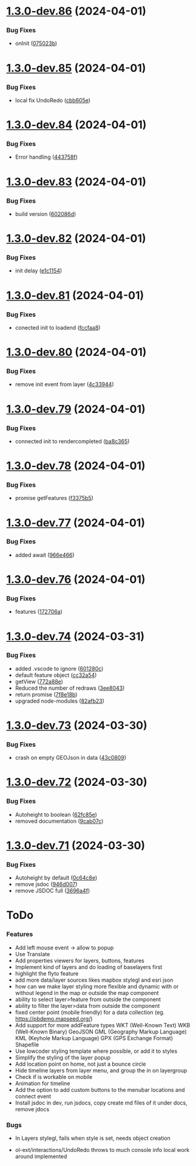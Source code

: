# [1.3.0-dev.86](https://github.com/sjhoeksma/lowcoder-comp-geo/compare/v1.3.0-dev.85...v1.3.0-dev.86) (2024-04-01)


### Bug Fixes

* onInit ([075023b](https://github.com/sjhoeksma/lowcoder-comp-geo/commit/075023b3954affc8e1aa19f78175291cd70767a8))

# [1.3.0-dev.85](https://github.com/sjhoeksma/lowcoder-comp-geo/compare/v1.3.0-dev.84...v1.3.0-dev.85) (2024-04-01)


### Bug Fixes

* local fix UndoRedo ([cbb605e](https://github.com/sjhoeksma/lowcoder-comp-geo/commit/cbb605e1f1b9020936d98289e6c231c9c9f3d838))

# [1.3.0-dev.84](https://github.com/sjhoeksma/lowcoder-comp-geo/compare/v1.3.0-dev.83...v1.3.0-dev.84) (2024-04-01)


### Bug Fixes

* Error handling ([443758f](https://github.com/sjhoeksma/lowcoder-comp-geo/commit/443758ffcf3162d2c3ffef481b4db67625369bad))

# [1.3.0-dev.83](https://github.com/sjhoeksma/lowcoder-comp-geo/compare/v1.3.0-dev.82...v1.3.0-dev.83) (2024-04-01)


### Bug Fixes

* build version ([602086d](https://github.com/sjhoeksma/lowcoder-comp-geo/commit/602086d585f6b5233bc2fefa2852d0543c188f87))

# [1.3.0-dev.82](https://github.com/sjhoeksma/lowcoder-comp-geo/compare/v1.3.0-dev.81...v1.3.0-dev.82) (2024-04-01)


### Bug Fixes

* init delay ([e1c1154](https://github.com/sjhoeksma/lowcoder-comp-geo/commit/e1c11541aa6e24f8d53c3bd36f18a9a8516841c9))

# [1.3.0-dev.81](https://github.com/sjhoeksma/lowcoder-comp-geo/compare/v1.3.0-dev.80...v1.3.0-dev.81) (2024-04-01)


### Bug Fixes

* conected init to loadend ([fccfaa8](https://github.com/sjhoeksma/lowcoder-comp-geo/commit/fccfaa8a055f52c052895c856839fd9adae4293c))

# [1.3.0-dev.80](https://github.com/sjhoeksma/lowcoder-comp-geo/compare/v1.3.0-dev.79...v1.3.0-dev.80) (2024-04-01)


### Bug Fixes

* remove init event from layer ([4c33944](https://github.com/sjhoeksma/lowcoder-comp-geo/commit/4c33944bd90aea2a92f78bc54bcf299d96704d53))

# [1.3.0-dev.79](https://github.com/sjhoeksma/lowcoder-comp-geo/compare/v1.3.0-dev.78...v1.3.0-dev.79) (2024-04-01)


### Bug Fixes

* connected init to rendercompleted ([ba8c365](https://github.com/sjhoeksma/lowcoder-comp-geo/commit/ba8c365b4e95ba71650ff3ecbcf9602d8de7f996))

# [1.3.0-dev.78](https://github.com/sjhoeksma/lowcoder-comp-geo/compare/v1.3.0-dev.77...v1.3.0-dev.78) (2024-04-01)


### Bug Fixes

* promise getFeatures ([f3375b5](https://github.com/sjhoeksma/lowcoder-comp-geo/commit/f3375b5ceb6503ffd306b601fab3a533e2586169))

# [1.3.0-dev.77](https://github.com/sjhoeksma/lowcoder-comp-geo/compare/v1.3.0-dev.76...v1.3.0-dev.77) (2024-04-01)


### Bug Fixes

* added await ([966e466](https://github.com/sjhoeksma/lowcoder-comp-geo/commit/966e466d884e23865e9d01dd45cefc26587c7b5b))

# [1.3.0-dev.76](https://github.com/sjhoeksma/lowcoder-comp-geo/compare/v1.3.0-dev.75...v1.3.0-dev.76) (2024-04-01)


### Bug Fixes

* features ([172706a](https://github.com/sjhoeksma/lowcoder-comp-geo/commit/172706a3e8d4c2472f576efdbc9803628fbf3e07))

# [1.3.0-dev.74](https://github.com/sjhoeksma/lowcoder-comp-geo/compare/v1.3.0-dev.73...v1.3.0-dev.74) (2024-03-31)

### Bug Fixes

* added .vscode to ignore ([601280c](https://github.com/sjhoeksma/lowcoder-comp-geo/commit/601280c7d90258b3ad2b097e7c02a6c76d29c31e))
* default feature object ([cc32a54](https://github.com/sjhoeksma/lowcoder-comp-geo/commit/cc32a54a0d64cd9375652d125898cef8761a56f8))
* getView ([772a88e](https://github.com/sjhoeksma/lowcoder-comp-geo/commit/772a88e13bbd4b7c9a2c8721045342314cf9f69c))
* Reduced the number of redraws ([3ee8043](https://github.com/sjhoeksma/lowcoder-comp-geo/commit/3ee804380b9854e900a66e651aaede394aa5e24a))
* return promise ([7f8e18b](https://github.com/sjhoeksma/lowcoder-comp-geo/commit/7f8e18b4908c2b6921f0a6d878648fceb933defc))
* upgraded node-modules ([82afb23](https://github.com/sjhoeksma/lowcoder-comp-geo/commit/82afb23f175ce183f732c61eed6f146e85235f6c))

# [1.3.0-dev.73](https://github.com/sjhoeksma/lowcoder-comp-geo/compare/v1.3.0-dev.72...v1.3.0-dev.73) (2024-03-30)


### Bug Fixes

* crash on empty GEOJson in data ([43c0809](https://github.com/sjhoeksma/lowcoder-comp-geo/commit/43c08090a68b1fb2e7c1ae3153e813647ecd604d))

# [1.3.0-dev.72](https://github.com/sjhoeksma/lowcoder-comp-geo/compare/v1.3.0-dev.71...v1.3.0-dev.72) (2024-03-30)


### Bug Fixes

* Autoheight to boolean ([62fc85e](https://github.com/sjhoeksma/lowcoder-comp-geo/commit/62fc85e83806011d361ba815728c7029b531787b))
* removed documentation ([9cab07c](https://github.com/sjhoeksma/lowcoder-comp-geo/commit/9cab07c3b45ed779b874b673b30c63cafc7e1158))

# [1.3.0-dev.71](https://github.com/sjhoeksma/lowcoder-comp-geo/compare/v1.3.0-dev.70...v1.3.0-dev.71) (2024-03-30)


### Bug Fixes

* Autoheight by default ([0c64c8e](https://github.com/sjhoeksma/lowcoder-comp-geo/commit/0c64c8ef813c4e69d919d8b540528b6ecc221ae0))
* remove jsdoc ([946d007](https://github.com/sjhoeksma/lowcoder-comp-geo/commit/946d0079dbc0a9dab0c697e6a816fb4443d77b1b))
* remove JSDOC full ([3696a4f](https://github.com/sjhoeksma/lowcoder-comp-geo/commit/3696a4fac53a1ff42585cd7f854b1b03fc79696e))

# ToDo

### Features
* Add left mouse event -> allow to popup
* Use Translate
* Add properties viewers for layers, buttons, features
* Implement kind of layers and do loading of baselayers first
* highlight the flyto feature
* add more data/layer sources likes mapbox stylegl and esri json
* how can we make layer styling more flexible and dynamic with or without legend in the map or outside the map component
* ability to select layer>feature from outside the component
* ability to filter the layer>data from outside the component
* fixed center point (mobile friendly) for a data collection (eg. https://pbdemo.mapseed.org/)
* Add support for more addFeature types
  WKT (Well-Known Text)
  WKB (Well-Known Binary)
  GeoJSON
  GML (Geography Markup Language)
  KML (Keyhole Markup Language)
  GPX (GPS Exchange Format)
  Shapefile
* Use lowcoder styling template where possible, or add it to styles
* Simplify the styling of the layer popup
* Add location point on home, not just a bounce circle
* Hide timeline layers from layer menu, and group the in on layergroup
* Check if is workable on mobile
* Animation for timeline
* Add the option to add custom buttons to the menubar locations and connect event
* Install jsdoc in dev, run jsdocs, copy create md files of it under docs, remove jdocs


### Bugs
* In Layers stylegl, fails when style is set, needs object creation

* ol-ext/interactions/UndoRedo throws to much console info local work around implemented
